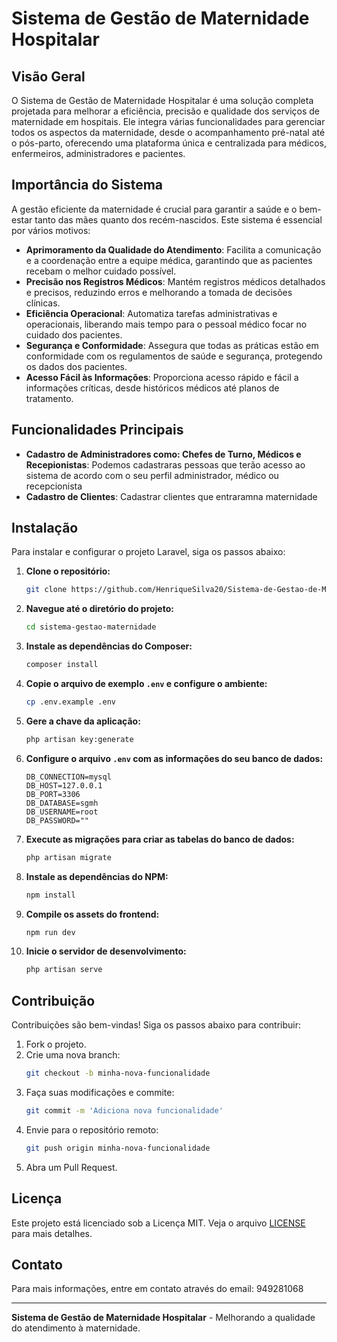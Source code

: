 # Sistema de Gestão de Maternidade Hospitalar

## Visão Geral

O Sistema de Gestão de Maternidade Hospitalar é uma solução completa projetada para melhorar a eficiência, precisão e qualidade dos serviços de maternidade em hospitais. Ele integra várias funcionalidades para gerenciar todos os aspectos da maternidade, desde o acompanhamento pré-natal até o pós-parto, oferecendo uma plataforma única e centralizada para médicos, enfermeiros, administradores e pacientes.

## Importância do Sistema

A gestão eficiente da maternidade é crucial para garantir a saúde e o bem-estar tanto das mães quanto dos recém-nascidos. Este sistema é essencial por vários motivos:

- **Aprimoramento da Qualidade do Atendimento**: Facilita a comunicação e a coordenação entre a equipe médica, garantindo que as pacientes recebam o melhor cuidado possível.
- **Precisão nos Registros Médicos**: Mantém registros médicos detalhados e precisos, reduzindo erros e melhorando a tomada de decisões clínicas.
- **Eficiência Operacional**: Automatiza tarefas administrativas e operacionais, liberando mais tempo para o pessoal médico focar no cuidado dos pacientes.
- **Segurança e Conformidade**: Assegura que todas as práticas estão em conformidade com os regulamentos de saúde e segurança, protegendo os dados dos pacientes.
- **Acesso Fácil às Informações**: Proporciona acesso rápido e fácil a informações críticas, desde históricos médicos até planos de tratamento.

## Funcionalidades Principais

- **Cadastro de Administradores como: Chefes de Turno, Médicos e Recepionistas**: Podemos cadastraras pessoas que terão acesso ao sistema de acordo com o seu perfil administrador, médico ou recepcionista 
- **Cadastro de Clientes**: Cadastrar clientes que entraramna maternidade
## Instalação
Para instalar e configurar o projeto Laravel, siga os passos abaixo:

1. **Clone o repositório:**
    ```sh
    git clone https://github.com/HenriqueSilva20/Sistema-de-Gestao-de-Maternidade-Hospitalar---Partograma.git
    ```
2. **Navegue até o diretório do projeto:**
    ```sh
    cd sistema-gestao-maternidade
    ```
3. **Instale as dependências do Composer:**
    ```sh
    composer install
    ```
4. **Copie o arquivo de exemplo `.env` e configure o ambiente:**
    ```sh
    cp .env.example .env
    ```
5. **Gere a chave da aplicação:**
    ```sh
    php artisan key:generate
    ```
6. **Configure o arquivo `.env` com as informações do seu banco de dados:**
    ```
    DB_CONNECTION=mysql
    DB_HOST=127.0.0.1
    DB_PORT=3306
    DB_DATABASE=sgmh
    DB_USERNAME=root
    DB_PASSWORD=""
    ```
7. **Execute as migrações para criar as tabelas do banco de dados:**
    ```sh
    php artisan migrate
    ```
8. **Instale as dependências do NPM:**
    ```sh
    npm install
    ```
9. **Compile os assets do frontend:**
    ```sh
    npm run dev
    ```
10. **Inicie o servidor de desenvolvimento:**
    ```sh
    php artisan serve
    ```

## Contribuição

Contribuições são bem-vindas! Siga os passos abaixo para contribuir:

1. Fork o projeto.
2. Crie uma nova branch:
    ```sh
    git checkout -b minha-nova-funcionalidade
    ```
3. Faça suas modificações e commite:
    ```sh
    git commit -m 'Adiciona nova funcionalidade'
    ```
4. Envie para o repositório remoto:
    ```sh
    git push origin minha-nova-funcionalidade
    ```
5. Abra um Pull Request.

## Licença

Este projeto está licenciado sob a Licença MIT. Veja o arquivo [LICENSE](LICENSE) para mais detalhes.

## Contato

Para mais informações, entre em contato através do email: 949281068

---

**Sistema de Gestão de Maternidade Hospitalar** - Melhorando a qualidade do atendimento à maternidade.
